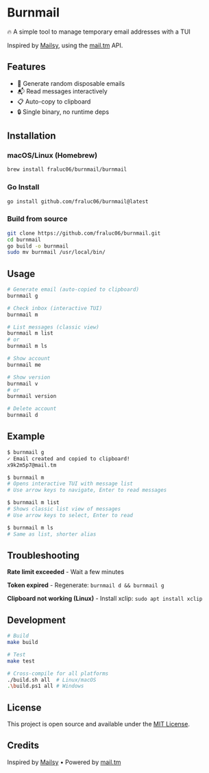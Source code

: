 # Burnmail

🔥 A simple tool to manage temporary email addresses with a TUI

Inspired by [Mailsy](https://github.com/BalliAsghar/Mailsy), using the [mail.tm](https://mail.tm) API.

## Features

- 📧 Generate random disposable emails
- 📬 Read messages interactively
- 📋 Auto-copy to clipboard
- 🔒 Single binary, no runtime deps

## Installation

### macOS/Linux (Homebrew)

```bash
brew install fraluc06/burnmail/burnmail
```

### Go Install

```bash
go install github.com/fraluc06/burnmail@latest
```

### Build from source
```bash
git clone https://github.com/fraluc06/burnmail.git
cd burnmail
go build -o burnmail
sudo mv burnmail /usr/local/bin/
```

## Usage

```bash
# Generate email (auto-copied to clipboard)
burnmail g

# Check inbox (interactive TUI)
burnmail m

# List messages (classic view)
burnmail m list
# or
burnmail m ls

# Show account
burnmail me

# Show version
burnmail v
# or
burnmail version

# Delete account
burnmail d
```

## Example

```bash
$ burnmail g
✓ Email created and copied to clipboard!
x9k2m5p7@mail.tm

$ burnmail m
# Opens interactive TUI with message list
# Use arrow keys to navigate, Enter to read messages

$ burnmail m list
# Shows classic list view of messages
# Use arrow keys to select, Enter to read

$ burnmail m ls
# Same as list, shorter alias
```

## Troubleshooting

**Rate limit exceeded** - Wait a few minutes

**Token expired** - Regenerate: `burnmail d && burnmail g`

**Clipboard not working (Linux)** - Install xclip: `sudo apt install xclip`

## Development

```bash
# Build
make build

# Test
make test

# Cross-compile for all platforms
./build.sh all  # Linux/macOS
.\build.ps1 all # Windows
```

## License

This project is open source and available under the [MIT License](LICENSE).

## Credits

Inspired by [Mailsy](https://github.com/BalliAsghar/Mailsy) • Powered by [mail.tm](https://mail.tm)
